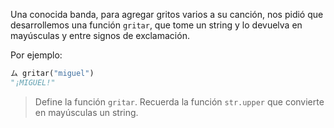 Una conocida banda, para agregar gritos varios a su canción, nos pidió que desarrollemos una función `gritar`, que tome un string y lo devuelva en mayúsculas y entre signos de exclamación.

Por ejemplo:

```python
ム gritar("miguel")
"¡MIGUEL!"
```

> Define la función `gritar`. Recuerda la función `str.upper` que convierte en mayúsculas un string.
